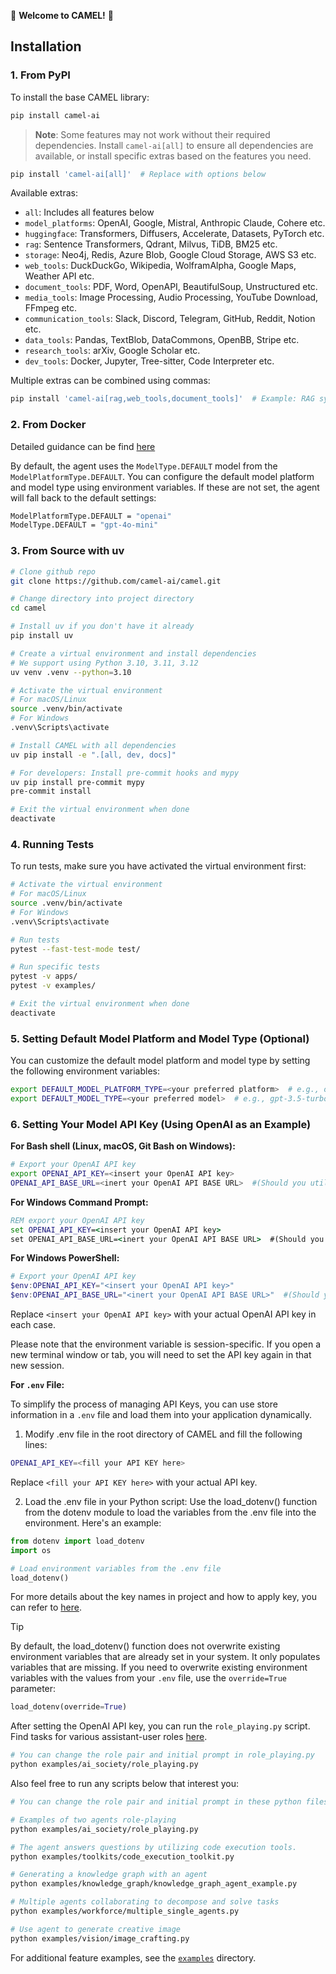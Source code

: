 🐫 **Welcome to CAMEL!** 🐫

## Installation

### 1. From PyPI

To install the base CAMEL library:
```bash
pip install camel-ai
```

> **Note**: Some features may not work without their required dependencies. Install `camel-ai[all]` to ensure all dependencies are available, or install specific extras based on the features you need.

```bash
pip install 'camel-ai[all]'  # Replace with options below
```

Available extras:
- `all`: Includes all features below
- `model_platforms`: OpenAI, Google, Mistral, Anthropic Claude, Cohere etc.
- `huggingface`: Transformers, Diffusers, Accelerate, Datasets, PyTorch etc.
- `rag`: Sentence Transformers, Qdrant, Milvus, TiDB, BM25 etc.
- `storage`: Neo4j, Redis, Azure Blob, Google Cloud Storage, AWS S3  etc.
- `web_tools`: DuckDuckGo, Wikipedia, WolframAlpha, Google Maps, Weather API etc.
- `document_tools`: PDF, Word, OpenAPI, BeautifulSoup, Unstructured etc.
- `media_tools`: Image Processing, Audio Processing, YouTube Download, FFmpeg etc.
- `communication_tools`: Slack, Discord, Telegram, GitHub, Reddit, Notion etc.
- `data_tools`: Pandas, TextBlob, DataCommons, OpenBB, Stripe etc.
- `research_tools`: arXiv, Google Scholar etc.
- `dev_tools`: Docker, Jupyter, Tree-sitter, Code Interpreter etc.

Multiple extras can be combined using commas:
```bash
pip install 'camel-ai[rag,web_tools,document_tools]'  # Example: RAG system with web search and document processing
```

### 2. From Docker

Detailed guidance can be find [here](https://github.com/camel-ai/camel/blob/master/.container/README.md)


By default, the agent uses the `ModelType.DEFAULT` model from the `ModelPlatformType.DEFAULT`. You can configure the default model platform and model type using environment variables. If these are not set, the agent will fall back to the default settings:

```bash
ModelPlatformType.DEFAULT = "openai"
ModelType.DEFAULT = "gpt-4o-mini"
```

### 3. From Source with uv

```bash
# Clone github repo
git clone https://github.com/camel-ai/camel.git

# Change directory into project directory
cd camel

# Install uv if you don't have it already
pip install uv

# Create a virtual environment and install dependencies
# We support using Python 3.10, 3.11, 3.12
uv venv .venv --python=3.10

# Activate the virtual environment
# For macOS/Linux
source .venv/bin/activate
# For Windows
.venv\Scripts\activate

# Install CAMEL with all dependencies
uv pip install -e ".[all, dev, docs]"

# For developers: Install pre-commit hooks and mypy
uv pip install pre-commit mypy
pre-commit install

# Exit the virtual environment when done
deactivate
```

### 4. Running Tests

To run tests, make sure you have activated the virtual environment first:

```bash
# Activate the virtual environment
# For macOS/Linux
source .venv/bin/activate
# For Windows
.venv\Scripts\activate

# Run tests
pytest --fast-test-mode test/

# Run specific tests
pytest -v apps/
pytest -v examples/

# Exit the virtual environment when done
deactivate
```

### 5. Setting Default Model Platform and Model Type (Optional)

You can customize the default model platform and model type by setting the following environment variables:
```bash
export DEFAULT_MODEL_PLATFORM_TYPE=<your preferred platform>  # e.g., openai, anthropic, etc.
export DEFAULT_MODEL_TYPE=<your preferred model>  # e.g., gpt-3.5-turbo, gpt-4o-mini, etc.
```

### 6. Setting Your Model API Key (Using OpenAI as an Example)

**For Bash shell (Linux, macOS, Git Bash on Windows):**

```bash
# Export your OpenAI API key
export OPENAI_API_KEY=<insert your OpenAI API key>
OPENAI_API_BASE_URL=<inert your OpenAI API BASE URL>  #(Should you utilize an OpenAI proxy service, kindly specify this)
```

**For Windows Command Prompt:**

```cmd
REM export your OpenAI API key
set OPENAI_API_KEY=<insert your OpenAI API key>
set OPENAI_API_BASE_URL=<inert your OpenAI API BASE URL>  #(Should you utilize an OpenAI proxy service, kindly specify this)
```

**For Windows PowerShell:**

```powershell
# Export your OpenAI API key
$env:OPENAI_API_KEY="<insert your OpenAI API key>"
$env:OPENAI_API_BASE_URL="<inert your OpenAI API BASE URL>"  #(Should you utilize an OpenAI proxy service, kindly specify this)
```

Replace `<insert your OpenAI API key>` with your actual OpenAI API key in each case.


Please note that the environment variable is session-specific. If you open a new terminal window or tab, you will need to set the API key again in that new session.

**For `.env` File:**

To simplify the process of managing API Keys, you can use store information in a `.env` file and load them into your application dynamically.

1. Modify .env file in the root directory of CAMEL and fill the following lines:

```bash
OPENAI_API_KEY=<fill your API KEY here>
```

Replace `<fill your API KEY here>` with your actual API key.

2. Load the .env file in your Python script: Use the load_dotenv() function from the dotenv module to load the variables from the .env file into the environment. Here's an example:

```python
from dotenv import load_dotenv
import os

# Load environment variables from the .env file
load_dotenv()
```
For more details about the key names in project and how to apply key, 
you can refer to [here](./setup.md).

> [!TIP]
> By default, the load_dotenv() function does not overwrite existing environment variables that are already set in your system. It only populates variables that are missing.
If you need to overwrite existing environment variables with the values from your `.env` file, use the `override=True` parameter:
> ```python
> load_dotenv(override=True)
> ```

After setting the OpenAI API key, you can run the `role_playing.py` script. Find tasks for various assistant-user roles [here](https://drive.google.com/file/d/194PPaSTBR07m-PzjS-Ty6KlPLdFIPQDd/view?usp=share_link).

```bash
# You can change the role pair and initial prompt in role_playing.py
python examples/ai_society/role_playing.py
```

Also feel free to run any scripts below that interest you:

```bash
# You can change the role pair and initial prompt in these python files

# Examples of two agents role-playing
python examples/ai_society/role_playing.py

# The agent answers questions by utilizing code execution tools.
python examples/toolkits/code_execution_toolkit.py

# Generating a knowledge graph with an agent
python examples/knowledge_graph/knowledge_graph_agent_example.py  

# Multiple agents collaborating to decompose and solve tasks
python examples/workforce/multiple_single_agents.py 

# Use agent to generate creative image
python examples/vision/image_crafting.py
```
For additional feature examples, see the [`examples`](https://github.com/camel-ai/camel/tree/master/examples) directory.
